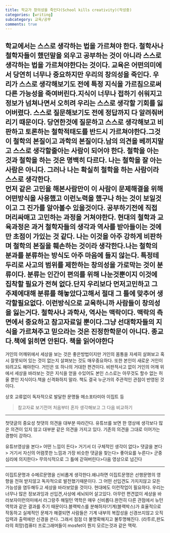 ```yaml
---
title: 학교가 창의성을 죽인다(School kills creativity)(작성중)
categories: [writing]
subcategory: 교육/공부
comments: true
---
```



학교에서는 스스로 생각하는 법을 가르쳐야 한다. 철학사나 철학자들이 했던말을 외우고 공부하는 것이 아니라 스스로 생각하는 법을 가르쳐야한다는 것이다. 교육은 어떤의미에서 당연히 너무나 중요하지만 우리의 창의성을 죽인다. 우리가 스스로 생각해보기도 전에 특정 지식을 가르침으로써 다른 가능성을 죽여버린다.지식이 너무나 접하기 쉬워지고 정보가 넘쳐나면서 오히려 우리는 스스로 생각할 기회를 잃어버렸다. 스스로 질문해보기도 전에 정답까지 다 알려줘버리기 때문이다. 당연한것에 질문하고 스스로 생각해보고 비판하고 토론하는 철학적태도를 반드시 가르쳐야한다.그것이 철학의 본질이고 과학의 본질이다.남의 의견을 베끼지말고 스스로 생각할줄아는 사람이 되어야 한다. 철학을 아는 것과 철학을 하는 것은 명백히 다르다. 나는 철학을 잘 아는 사람은 아니다. 그러나 나는 확실히 철학을 하는 사람이라 스스로 생각한다.  
먼저 같은 고민을 해본사람만이 이 사람이 문제해결을 위해 어떤방식을 사용했고 이런노력을 했구나 하는 것이 보일것이고 그 진가를 알아볼수 있을것이다. 공부하기전에 직접 머리싸매고 고민하는 과정을 거쳐야한다. 현대의 철학과 교육과정은 과거 철학자들의 생각과 역사를 받아들이는 것에만 초점이 가있는 것 같다. 나는 이것을 아주 강하게 비판하며 철학의 본질을 훼손하는 것이라 생각한다.나는 철학의 분과를 분류하는 방식도 아주 마음에 들지 않는다. 특정테두리로 사고의 범위를 제한하는 창의성을 가로막는 것이 분류이다. 분류는 인간이 편의를 위해 나눈것뿐이지 이것에 집착할 필요가 전혀 없다.단지 우리보다 먼저고민하고 그 주제에대해 분류를 해놓았다고해서 절대 그 틀에 맞추어 생각할필요없다. 이런방식으로 교육하니까 사람들이 창의성을 잃는거다. 철학사나 과학사, 역사는 맥락이다. 맥락의 측면에서 중요하고 참고자료일 뿐이다.그냥 선대학자들의 지식을 가르쳐주고 믿으라는 것은 진정한학문이 아니다. 종교다.책에 읽히면 안된다. 책을 읽어야한다  
---
거인의 어깨위에서 세상을 보는 것은 좋은방법이지만 거인의 몸통을 자세히 살펴보고 혹시 잘못되어 있는 것이 없는지 살펴보는 것도 매우중요하다. 또한 본인이 새로운 거인이 되려고도 해야한다. 거인은 또 하나의 거대한 편견이다. 비판적사고 없이 거인의 어깨 위에서 세상을 바라보는 것은 지식을 얻을 수있어도 본인 스스로는 아무것도 할수 없는 허울 뿐인 지식이다.책을 신격화하지 말라. 책도 결국 누군가의 주관적인 관점이 반영된 것이다.

상호 교류없이 독자적으로 발달한 문명들 메소포타미아 이집트 등

> 참고자료 보기전어 처음부터 혼자 생각해보고 그 다음 비교하기
---

첫댓글의 중요성
첫댓의 의견을 대부분 따라간다. 유튜브를 보면 한 영상에 생각보다 많은 의견이 있지 않고 대부분 같은 의견을 가지고 있다. 기존의 의견을 그대로 이어가는 경향이 강하다.

유튜브영상을 본다> 어떤 느낌이 든다> 거기서 더 구체적인 생각이 없다> 댓글을 본다> 거기서 자신의 어렴풋한 느낌과 가장 비슷한 댓글을 찾는다> 좋아요를 누른다> 군중심리에 의지한다> 무의식적으로 그 틀에 갇혀버린다>다음 영상으로 넘긴다

----

이집트문명과 수메르문명을 신비롭게 생각한다.왜냐하면 이집트문명은 선행문명의 영향을 전혀 받지않고 독자적으로 발전했기때문이다. 그 어떤 선입견도 가지지않고 모든 가능성을 염두해두고 세상을 바라보았을 것이다. 
현대에도 이런작업이 필요하다. 우리는 너무나 많은 정보과잉과 선입견,사상에 세뇌되어 살고있다. 아무런 편견없이 세상을 바라보자이런의미에서 라그랑주 해밀턴 역학은 매우 신비롭다.완전히 다른 관점에서 뉴턴역학과 같은 결과를 주기 때문이다.블랙박스를 분해하자!기계(블랙박스)가 효율적으로 작동하고 실제적인 문제가 해결되면 사람들은 기계 내부의 복잡성을 신경쓰지않고 오직 입력과 출력에만 신경을 쓴다. 그래서 점점 더 불명확해지고 불투명해진다. (라투르,판도라의 희망)컴퓨터 프로그래머들이 mosfet이 뭔지 모르는것과 같은 맥락.


